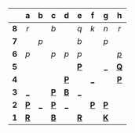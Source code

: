 |     |  a  |  b  |  c  |  d  |  e  |  f  |  g  |  h  |
|:---:|:---:|:---:|:---:|:---:|:---:|:---:|:---:|:---:|
|  **8**  |  _r_  |     |  _b_  |     |  _q_  |  _k_  |  _n_  |  _r_  |
|  **7**  |     |  _p_  |     |     |  _b_  |     |  _p_  |     |
|  **6**  |  _p_  |     |  _p_  |  _p_  |  _p_  |     |     |  [_p_](http://localhost:8080/api/chess/play?move=c1h6)  |
|  **5**  |     |     |     |     |  [**P**](http://localhost:8080/api/chess/select?square=e5)  |     |  [_](http://localhost:8080/api/chess/play?move=c1g5)  |  [**Q**](http://localhost:8080/api/chess/select?square=h5)  |
|  **4**  |     |     |     |  [**P**](http://localhost:8080/api/chess/select?square=d4)  |     |  [_](http://localhost:8080/api/chess/play?move=c1f4)  |     |  [**P**](https://github.com/grim-kalman)  |
|  **3**  |  [_](http://localhost:8080/api/chess/play?move=c1a3)  |     |  [**P**](http://localhost:8080/api/chess/select?square=c3)  |  [**B**](http://localhost:8080/api/chess/select?square=d3)  |  [_](http://localhost:8080/api/chess/play?move=c1e3)  |     |     |     |
|  **2**  |  [**P**](http://localhost:8080/api/chess/select?square=a2)  |  [_](http://localhost:8080/api/chess/play?move=c1b2)  |  [**P**](https://github.com/grim-kalman)  |  [_](http://localhost:8080/api/chess/play?move=c1d2)  |     |  [**P**](http://localhost:8080/api/chess/select?square=f2)  |  [**P**](http://localhost:8080/api/chess/select?square=g2)  |     |
|  **1**  |  [**R**](http://localhost:8080/api/chess/select?square=a1)  |     |  [**B**](http://localhost:8080/api/chess/select?square=c1)  |     |  [**R**](http://localhost:8080/api/chess/select?square=e1)  |     |  [**K**](http://localhost:8080/api/chess/select?square=g1)  |     |
